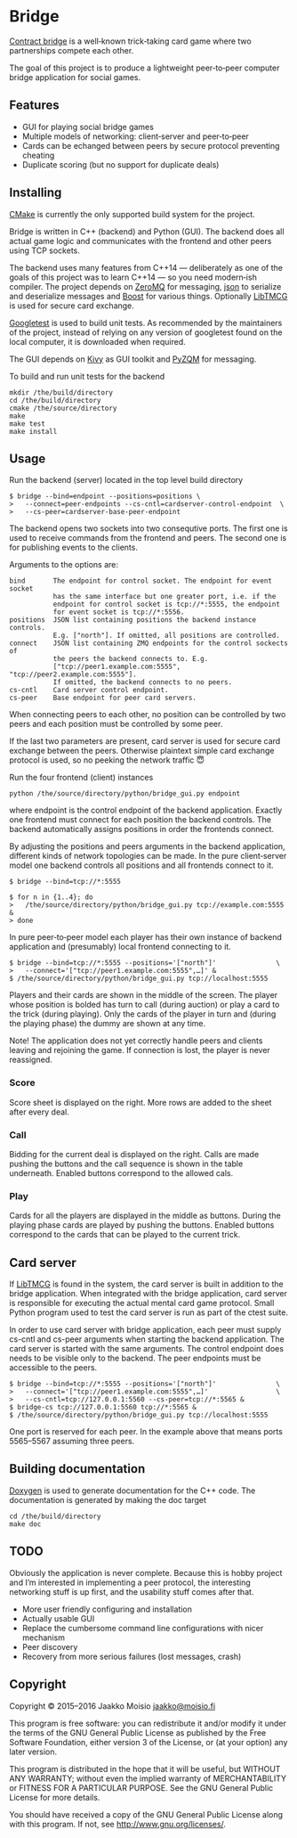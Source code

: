 # Bridge

[Contract bridge](https://en.wikipedia.org/wiki/Contract_bridge) is a
well‐known trick‐taking card game where two partnerships compete each other.

The goal of this project is to produce a lightweight peer‐to‐peer computer
bridge application for social games.

## Features

- GUI for playing social bridge games
- Multiple models of networking: client‐server and peer‐to‐peer
- Cards can be echanged between peers by secure protocol preventing cheating
- Duplicate scoring (but no support for duplicate deals)

## Installing

[CMake](https://cmake.org/) is currently the only supported build system for
the project.

Bridge is written in C++ (backend) and Python (GUI). The backend does all
actual game logic and communicates with the frontend and other peers using TCP
sockets.

The backend uses many features from C++14 — deliberately as one of the goals
of this project was to learn C++14 — so you need modern‐ish compiler. The
project depends on [ZeroMQ](http://zeromq.org/) for messaging,
[json](https://github.com/nlohmann/json) to serialize and deserialize messages
and [Boost](http://www.boost.org/) for various things. Optionally
[LibTMCG](http://www.nongnu.org/libtmcg/) is used for secure card exchange.

[Googletest](https://github.com/google/googletest) is used to build unit
tests. As recommended by the maintainers of the project, instead of relying on
any version of googletest found on the local computer, it is downloaded when
required.

The GUI depends on [Kivy](https://kivy.org/) as GUI toolkit and
[PyZQM](https://github.com/zeromq/pyzmq) for messaging.

To build and run unit tests for the backend

    mkdir /the/build/directory
    cd /the/build/directory
    cmake /the/source/directory
    make
    make test
    make install

## Usage

Run the backend (server) located in the top level build directory

    $ bridge --bind=endpoint --positions=positions \
    >   --connect=peer‐endpoints --cs-cntl=cardserver‐control‐endpoint  \
    >   --cs-peer=cardserver‐base‐peer‐endpoint

The backend opens two sockets into two consequtive ports. The first one is
used to receive commands from the frontend and peers. The second one is for
publishing events to the clients.

Arguments to the options are:

    bind       The endpoint for control socket. The endpoint for event socket
               has the same interface but one greater port, i.e. if the
               endpoint for control socket is tcp://*:5555, the endpoint
               for event socket is tcp://*:5556.
    positions  JSON list containing positions the backend instance controls.
               E.g. ["north"]. If omitted, all positions are controlled.
    connect    JSON list containing ZMQ endpoints for the control sockects of
               the peers the backend connects to. E.g.
               ["tcp://peer1.example.com:5555", "tcp://peer2.example.com:5555"].
               If omitted, the backend connects to no peers.
    cs-cntl    Card server control endpoint.
    cs-peer    Base endpoint for peer card servers.

When connecting peers to each other, no position can be controlled by two
peers and each position must be controlled by some peer.

If the last two parameters are present, card server is used for secure card
exchange between the peers. Otherwise plaintext simple card exchange protocol
is used, so no peeking the network traffic :innocent:

Run the four frontend (client) instances

    python /the/source/directory/python/bridge_gui.py endpoint

where endpoint is the control endpoint of the backend application. Exactly one
frontend must connect for each position the backend controls. The backend
automatically assigns positions in order the frontends connect.

By adjusting the positions and peers arguments in the backend application,
different kinds of network topologies can be made. In the pure client‐server
model one backend controls all positions and all frontends connect to it.

    $ bridge --bind=tcp://*:5555
    
    $ for n in {1..4}; do
    >   /the/source/directory/python/bridge_gui.py tcp://example.com:5555 &
    > done

In pure peer‐to‐peer model each player has their own instance of backend
application and (presumably) local frontend connecting to it.

    $ bridge --bind=tcp://*:5555 --positions='["north"]'               \
    >   --connect='["tcp://peer1.example.com:5555",…]' &
    $ /the/source/directory/python/bridge_gui.py tcp://localhost:5555

Players and their cards are shown in the middle of the screen. The player
whose position is bolded has turn to call (during auction) or play a card to
the trick (during playing). Only the cards of the player in turn and (during
the playing phase) the dummy are shown at any time.

Note! The application does not yet correctly handle peers and clients leaving
and rejoining the game. If connection is lost, the player is never reassigned.

### Score

Score sheet is displayed on the right. More rows are added to the sheet after
every deal.

### Call

Bidding for the current deal is displayed on the right. Calls are made pushing
the buttons and the call sequence is shown in the table underneath. Enabled
buttons correspond to the allowed cals.

### Play

Cards for all the players are displayed in the middle as buttons. During the
playing phase cards are played by pushing the buttons. Enabled buttons
correspond to the cards that can be played to the current trick.

## Card server

If [LibTMCG](http://www.nongnu.org/libtmcg/) is found in the system, the card
server is built in addition to the bridge application. When integrated with
the bridge application, card server is responsible for executing the actual
mental card game protocol. Small Python program used to test the card server
is run as part of the ctest suite.

In order to use card server with bridge application, each peer must supply
cs-cntl and cs-peer arguments when starting the backend application. The card
server is started with the same arguments. The control endpoint does needs to
be visible only to the backend. The peer endpoints must be accessible to the
peers.

    $ bridge --bind=tcp://*:5555 --positions='["north"]'               \
    >   --connect='["tcp://peer1.example.com:5555",…]'                 \
    >   --cs-cntl=tcp://127.0.0.1:5560 --cs-peer=tcp://*:5565 &
    $ bridge-cs tcp://127.0.0.1:5560 tcp://*:5565 &
    $ /the/source/directory/python/bridge_gui.py tcp://localhost:5555

One port is reserved for each peer. In the example above that means ports
5565–5567 assuming three peers.

## Building documentation

[Doxygen](http://www.stack.nl/~dimitri/doxygen/) is used to generate
documentation for the C++ code. The documentation is generated by making the doc
target

    cd /the/build/directory
    make doc

## TODO

Obviously the application is never complete. Because this is hobby project and
I’m interested in implementing a peer protocol, the interesting networking
stuff is up first, and the usability stuff comes after that.

- More user friendly configuring and installation
- Actually usable GUI
- Replace the cumbersome command line configurations with nicer mechanism
- Peer discovery
- Recovery from more serious failures (lost messages, crash)

## Copyright

Copyright © 2015–2016 Jaakko Moisio <jaakko@moisio.fi>

This program is free software: you can redistribute it and/or modify it under
the terms of the GNU General Public License as published by the Free Software
Foundation, either version 3 of the License, or (at your option) any later
version.

This program is distributed in the hope that it will be useful, but WITHOUT
ANY WARRANTY; without even the implied warranty of MERCHANTABILITY or FITNESS
FOR A PARTICULAR PURPOSE.  See the GNU General Public License for more
details.

You should have received a copy of the GNU General Public License along with
this program.  If not, see <http://www.gnu.org/licenses/>.
